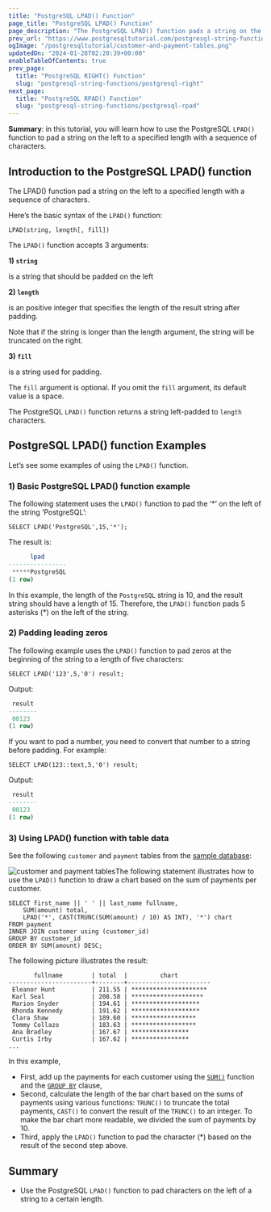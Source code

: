 ```yaml
---
title: "PostgreSQL LPAD() Function"
page_title: "PostgreSQL LPAD() Function"
page_description: "The PostgreSQL LPAD() function pads a string on the left to a specified length with a sequence of characters."
prev_url: "https://www.postgresqltutorial.com/postgresql-string-functions/postgresql-lpad/"
ogImage: "/postgresqltutorial/customer-and-payment-tables.png"
updatedOn: "2024-01-28T02:20:39+00:00"
enableTableOfContents: true
prev_page: 
  title: "PostgreSQL RIGHT() Function"
  slug: "postgresql-string-functions/postgresql-right"
next_page: 
  title: "PostgreSQL RPAD() Function"
  slug: "postgresql-string-functions/postgresql-rpad"
---
```





**Summary**: in this tutorial, you will learn how to use the PostgreSQL `LPAD()` function to pad a string on the left to a specified length with a sequence of characters.


## Introduction to the PostgreSQL LPAD() function

The LPAD() function pad a string on the left to a specified length with a sequence of characters.

Here’s the basic syntax of the `LPAD()` function:


```csssql
LPAD(string, length[, fill])    
```
The `LPAD()` function accepts 3 arguments:

**1\) `string`**

is a string that should be padded on the left

**2\) `length`**

is an positive integer that specifies the length of the result string after padding.

Note that if the string is longer than the length argument, the string will be truncated on the right.

**3\) `fill`**

is a string used for padding.

The `fill` argument is optional. If you omit the `fill` argument, its default value is a space.

The PostgreSQL `LPAD()` function returns a string left\-padded to `length` characters.


## PostgreSQL LPAD() function Examples

Let’s see some examples of using the `LPAD()` function.


### 1\) Basic PostgreSQL LPAD() function example

The following statement uses the `LPAD()` function to pad the ‘\*’ on the left of the string ‘PostgreSQL’:


```
SELECT LPAD('PostgreSQL',15,'*');
```
The result is:


```sql
      lpad
----------------
 *****PostgreSQL
(1 row)
```
In this example, the length of the `PostgreSQL` string is 10, and the result string should have a length of 15\. Therefore, the `LPAD()` function pads 5 asterisks (\*) on the left of the string.


### 2\) Padding leading zeros

The following example uses the `LPAD()` function to pad zeros at the beginning of the string to a length of five characters:


```
SELECT LPAD('123',5,'0') result;
```
Output:


```sql
 result
--------
 00123
(1 row)
```
If you want to pad a number, you need to convert that number to a string before padding. For example:


```
SELECT LPAD(123::text,5,'0') result;
```
Output:


```sql
 result
--------
 00123
(1 row)
```

### 3\) Using LPAD() function with table data

See the following `customer` and `payment` tables from the [sample database](../postgresql-getting-started/postgresql-sample-database):

![customer and payment tables](/postgresqltutorial/customer-and-payment-tables.png)The following statement illustrates how to use the `LPAD()` function to draw a chart based on the sum of payments per customer.


```
SELECT first_name || ' ' || last_name fullname,
    SUM(amount) total,
    LPAD('*', CAST(TRUNC(SUM(amount) / 10) AS INT), '*') chart
FROM payment
INNER JOIN customer using (customer_id)
GROUP BY customer_id
ORDER BY SUM(amount) DESC;
```
The following picture illustrates the result:


```
       fullname        | total  |         chart
-----------------------+--------+-----------------------
 Eleanor Hunt          | 211.55 | *********************
 Karl Seal             | 208.58 | ********************
 Marion Snyder         | 194.61 | *******************
 Rhonda Kennedy        | 191.62 | *******************
 Clara Shaw            | 189.60 | ******************
 Tommy Collazo         | 183.63 | ******************
 Ana Bradley           | 167.67 | ****************
 Curtis Irby           | 167.62 | ****************
...
```
In this example,

* First, add up the payments for each customer using the [`SUM()`](../postgresql-aggregate-functions/postgresql-sum-function) function and the [`GROUP BY`](../postgresql-tutorial/postgresql-group-by) clause,
* Second, calculate the length of the bar chart based on the sums of payments using various functions: `TRUNC()` to truncate the total payments, `CAST()` to convert the result of the `TRUNC()` to an integer. To make the bar chart more readable, we divided the sum of payments by 10\.
* Third, apply the `LPAD()` function to pad the character (\*) based on the result of the second step above.


## Summary

* Use the PostgreSQL `LPAD()` function to pad characters on the left of a string to a certain length.

